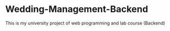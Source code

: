 # Wedding-Management-Backend
This is my university project of web programming and lab course (Backend)
